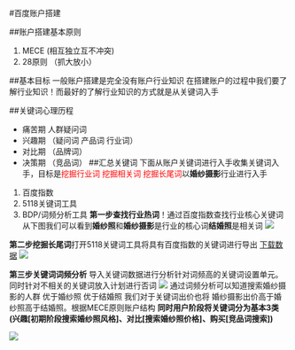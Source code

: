 #百度账户搭建

##账户搭建基本原则
1. MECE (相互独立互不冲突)
2. 28原则 （抓大放小）


##基本目标
一般账户搭建是完全没有账户行业知识 在搭建账户的过程中我们要了解行业知识！而最好的了解行业知识的方式就是从关键词入手

##关键词心理历程
- 痛苦期 人群疑问词
- 兴趣期 （疑问词 产品词 行业词）
- 对比期 （品牌词）
- 决策期 （竞品词）
##汇总关键词
下面从账户关键词进行入手收集关键词入手，目标是<font color=red>挖掘行业词 挖掘相关词 挖掘长尾词</font>以**婚纱摄影**行业进行入手

1. 百度指数
2. 5118关键词工具
3. BDP/词频分析工具
**第一步查找行业热词**！通过百度指数查找行业核心关键词从下图我们可以看到**婚纱照**和**婚纱摄影**是行业的核心词**结婚照**是相关词
![](http://p0ab03b4b.bkt.clouddn.com/17-12-6/97981078.jpg)

**第二步挖掘长尾词**打开5118关键词工具将具有百度指数的关键词进行导出 [下载数据](https://pan.baidu.com/s/1bo7WvZD)
![](http://p0ab03b4b.bkt.clouddn.com/17-12-6/73639298.jpg) 


**第三步关键词词频分析**
导入关键词数据进行分析针对词频高的关键词设置单元。同时针对不相关的关键词放入计划进行否词
![](http://p0ab03b4b.bkt.clouddn.com/17-12-6/25646117.jpg)
通过词频分析可以知道搜索婚纱摄影的人群 优于婚纱照 优于结婚照 我们对于关键词出价也将 婚纱摄影出价高于婚纱照高于结婚照。根据MECE原则账户结构 **同时用户阶段将关键词分为基本3类(兴趣[初期阶段搜索婚纱照风格]、对比[搜索婚纱照价格]、购买[竞品词搜索])**

![](http://p0ab03b4b.bkt.clouddn.com/17-12-6/30480626.jpg)